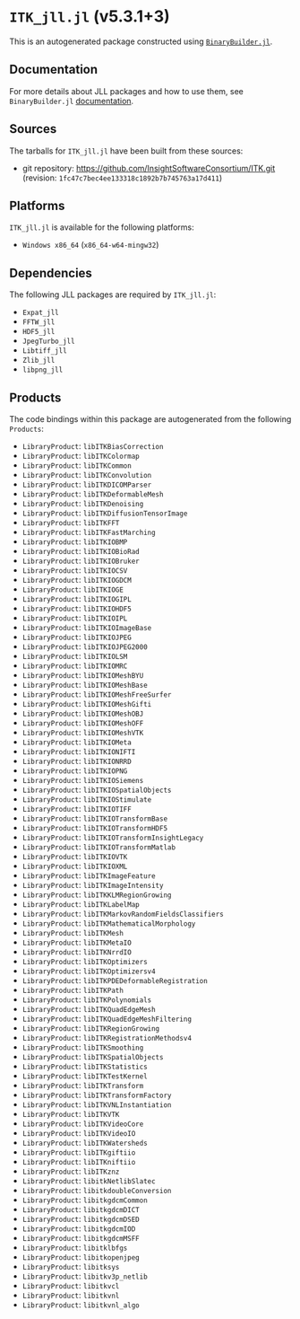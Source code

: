 # `ITK_jll.jl` (v5.3.1+3)

This is an autogenerated package constructed using [`BinaryBuilder.jl`](https://github.com/JuliaPackaging/BinaryBuilder.jl).

## Documentation

For more details about JLL packages and how to use them, see `BinaryBuilder.jl` [documentation](https://docs.binarybuilder.org/stable/jll/).

## Sources

The tarballs for `ITK_jll.jl` have been built from these sources:

* git repository: https://github.com/InsightSoftwareConsortium/ITK.git (revision: `1fc47c7bec4ee133318c1892b7b745763a17d411`)

## Platforms

`ITK_jll.jl` is available for the following platforms:

* `Windows x86_64` (`x86_64-w64-mingw32`)

## Dependencies

The following JLL packages are required by `ITK_jll.jl`:

* `Expat_jll`
* `FFTW_jll`
* `HDF5_jll`
* `JpegTurbo_jll`
* `Libtiff_jll`
* `Zlib_jll`
* `libpng_jll`

## Products

The code bindings within this package are autogenerated from the following `Products`:

* `LibraryProduct`: `libITKBiasCorrection`
* `LibraryProduct`: `libITKColormap`
* `LibraryProduct`: `libITKCommon`
* `LibraryProduct`: `libITKConvolution`
* `LibraryProduct`: `libITKDICOMParser`
* `LibraryProduct`: `libITKDeformableMesh`
* `LibraryProduct`: `libITKDenoising`
* `LibraryProduct`: `libITKDiffusionTensorImage`
* `LibraryProduct`: `libITKFFT`
* `LibraryProduct`: `libITKFastMarching`
* `LibraryProduct`: `libITKIOBMP`
* `LibraryProduct`: `libITKIOBioRad`
* `LibraryProduct`: `libITKIOBruker`
* `LibraryProduct`: `libITKIOCSV`
* `LibraryProduct`: `libITKIOGDCM`
* `LibraryProduct`: `libITKIOGE`
* `LibraryProduct`: `libITKIOGIPL`
* `LibraryProduct`: `libITKIOHDF5`
* `LibraryProduct`: `libITKIOIPL`
* `LibraryProduct`: `libITKIOImageBase`
* `LibraryProduct`: `libITKIOJPEG`
* `LibraryProduct`: `libITKIOJPEG2000`
* `LibraryProduct`: `libITKIOLSM`
* `LibraryProduct`: `libITKIOMRC`
* `LibraryProduct`: `libITKIOMeshBYU`
* `LibraryProduct`: `libITKIOMeshBase`
* `LibraryProduct`: `libITKIOMeshFreeSurfer`
* `LibraryProduct`: `libITKIOMeshGifti`
* `LibraryProduct`: `libITKIOMeshOBJ`
* `LibraryProduct`: `libITKIOMeshOFF`
* `LibraryProduct`: `libITKIOMeshVTK`
* `LibraryProduct`: `libITKIOMeta`
* `LibraryProduct`: `libITKIONIFTI`
* `LibraryProduct`: `libITKIONRRD`
* `LibraryProduct`: `libITKIOPNG`
* `LibraryProduct`: `libITKIOSiemens`
* `LibraryProduct`: `libITKIOSpatialObjects`
* `LibraryProduct`: `libITKIOStimulate`
* `LibraryProduct`: `libITKIOTIFF`
* `LibraryProduct`: `libITKIOTransformBase`
* `LibraryProduct`: `libITKIOTransformHDF5`
* `LibraryProduct`: `libITKIOTransformInsightLegacy`
* `LibraryProduct`: `libITKIOTransformMatlab`
* `LibraryProduct`: `libITKIOVTK`
* `LibraryProduct`: `libITKIOXML`
* `LibraryProduct`: `libITKImageFeature`
* `LibraryProduct`: `libITKImageIntensity`
* `LibraryProduct`: `libITKKLMRegionGrowing`
* `LibraryProduct`: `libITKLabelMap`
* `LibraryProduct`: `libITKMarkovRandomFieldsClassifiers`
* `LibraryProduct`: `libITKMathematicalMorphology`
* `LibraryProduct`: `libITKMesh`
* `LibraryProduct`: `libITKMetaIO`
* `LibraryProduct`: `libITKNrrdIO`
* `LibraryProduct`: `libITKOptimizers`
* `LibraryProduct`: `libITKOptimizersv4`
* `LibraryProduct`: `libITKPDEDeformableRegistration`
* `LibraryProduct`: `libITKPath`
* `LibraryProduct`: `libITKPolynomials`
* `LibraryProduct`: `libITKQuadEdgeMesh`
* `LibraryProduct`: `libITKQuadEdgeMeshFiltering`
* `LibraryProduct`: `libITKRegionGrowing`
* `LibraryProduct`: `libITKRegistrationMethodsv4`
* `LibraryProduct`: `libITKSmoothing`
* `LibraryProduct`: `libITKSpatialObjects`
* `LibraryProduct`: `libITKStatistics`
* `LibraryProduct`: `libITKTestKernel`
* `LibraryProduct`: `libITKTransform`
* `LibraryProduct`: `libITKTransformFactory`
* `LibraryProduct`: `libITKVNLInstantiation`
* `LibraryProduct`: `libITKVTK`
* `LibraryProduct`: `libITKVideoCore`
* `LibraryProduct`: `libITKVideoIO`
* `LibraryProduct`: `libITKWatersheds`
* `LibraryProduct`: `libITKgiftiio`
* `LibraryProduct`: `libITKniftiio`
* `LibraryProduct`: `libITKznz`
* `LibraryProduct`: `libitkNetlibSlatec`
* `LibraryProduct`: `libitkdoubleConversion`
* `LibraryProduct`: `libitkgdcmCommon`
* `LibraryProduct`: `libitkgdcmDICT`
* `LibraryProduct`: `libitkgdcmDSED`
* `LibraryProduct`: `libitkgdcmIOD`
* `LibraryProduct`: `libitkgdcmMSFF`
* `LibraryProduct`: `libitklbfgs`
* `LibraryProduct`: `libitkopenjpeg`
* `LibraryProduct`: `libitksys`
* `LibraryProduct`: `libitkv3p_netlib`
* `LibraryProduct`: `libitkvcl`
* `LibraryProduct`: `libitkvnl`
* `LibraryProduct`: `libitkvnl_algo`
